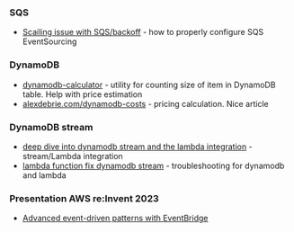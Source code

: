 

### SQS

- [Scailing issue with SQS/backoff](https://www.youtube.com/watch?v=MCDEBA7asww) - how to properly configure SQS EventSourcing

### DynamoDB

- [dynamodb-calculator](https://zaccharles.github.io/dynamodb-calculator/) - utility for counting size of item in DynamoDB table. Help with price estimation
- [alexdebrie.com/dynamodb-costs](https://www.alexdebrie.com/posts/dynamodb-costs/) - pricing calculation. Nice article

### DynamoDB stream
- [deep dive into dynamodb stream and the lambda integration](https://www.tecracer.com/blog/2022/03/deep-dive-into-dynamodb-streams-and-the-lambda-integration.html) - stream/Lambda integration
- [lambda function fix dynamodb stream](https://repost.aws/knowledge-center/lambda-functions-fix-dynamodb-streams) - troubleshooting for dynamodb and lambda

### Presentation AWS re:Invent 2023

- [Advanced event-driven patterns with EventBridge](https://www.youtube.com/watch?v=6X4lSPkn4ps&ab_channel=AWSEvents)
